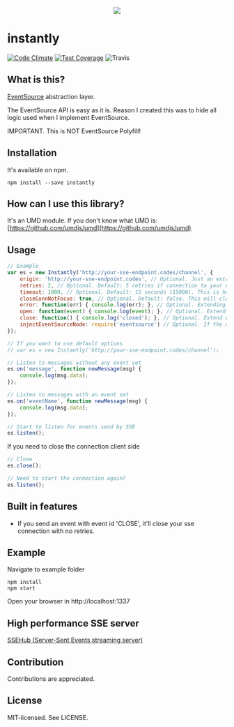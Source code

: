 

<p align="center"><img src="http://i.imgur.com/pXixrM8.png" /></p>



instantly
======
[![Code Climate](https://codeclimate.com/github/bjarneo/instantly/badges/gpa.svg)](https://codeclimate.com/github/bjarneo/instantly)
[![Test Coverage](https://codeclimate.com/github/bjarneo/instantly/badges/coverage.svg)](https://codeclimate.com/github/bjarneo/instantly/coverage)
![Travis](https://travis-ci.org/bjarneo/instantly.svg?branch=master)

What is this?
------
[EventSource](https://developer.mozilla.org/en-US/docs/Web/API/EventSource) abstraction layer. <br>

The EventSource API is easy as it is. Reason I created this was to hide all logic used when I implement EventSource. <br>

IMPORTANT. This is NOT EventSource Polyfill!

Installation
------
It's available on npm.
```
npm install --save instantly
```

How can I use this library?
------
It's an UMD module. If you don't know what UMD is: [https://github.com/umdjs/umd](https://github.com/umdjs/umd)

Usage
------
```js
// Example
var es = new Instantly('http://your-sse-endpoint.codes/channel', {
    origin: 'http://your-sse-endpoint.codes', // Optional. Just an extra level of precaution to verify your event origin matches your app's origin.
    retries: 2, // Optional. Default: 5 retries if connection to your endpoint fails.
    timeout: 1000, // Optional. Default: 15 seconds (15000). This is how often we should retry.
    closeConnNotFocus: true, // Optional. Default: false. This will close the SSE connection if the tab/window is not in focus. Will reconnect when in focus.
    error: function(err) { console.log(err); }, // Optional. Extending the internal error handler.
    open: function(event) { console.log(event); }, // Optional. Extend when you open a connection to SSE.
    close: function() { console.log('closed'); }, // Optional. Extend when a connection to SSE is closed. (Usually when an error occur)
    injectEventSourceNode: require('eventsource') // Optional. If the module is being used in Node you're able to inject [eventsource-node](https://www.npmjs.com/package/eventsource)
});

// If you want to use default options
// var es = new Instantly('http://your-sse-endpoint.codes/channel');

// Listen to messages without any event set
es.on('message', function newMessage(msg) {
    console.log(msg.data);
});

// Listen to messages with an event set
es.on('eventName', function newMessage(msg) {
    console.log(msg.data);
});

// Start to listen for events send by SSE
es.listen();
```

If you need to close the connection client side
```js
// Close
es.close();

// Need to start the connection again?
es.listen();
```

Built in features
------
* If you send an event with event id 'CLOSE', it'll close your sse connection with no retries.

Example
------
Navigate to example folder
```
npm install
npm start
```
Open your browser in http://localhost:1337

High performance SSE server
------
[SSEHub (Server-Sent Events streaming server)](https://github.com/vgno/ssehub)

Contribution
------
Contributions are appreciated.

License
------
MIT-licensed. See LICENSE.
